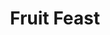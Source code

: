 ---
title: "Fruit Feast"
draft: false
slug: "fruit-feast"
weight: "3"
mainpage: true
related: true

block_project: {
	description: "(description coming soon)",
	bgcolor: "#fff",
	work: [ 
		{class: "gallery-col-12", src: "illustration_fruit-feast-01.jpg"},
		{class: "gallery-col-12", src: "illustration_fruit-feast-02.png"},
		{class: "gallery-col-12", src: "illustration_fruit-feast-03.png"},
	]
}

---